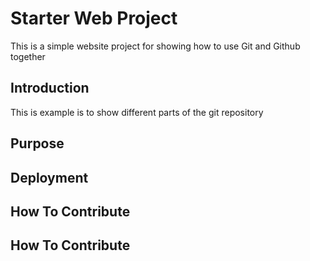 # Starter Web Project

This is a simple website project for showing how
to use Git and Github together

## Introduction

This is example is to show different parts of the git repository

## Purpose


## Deployment

## How To Contribute

## How To Contribute
